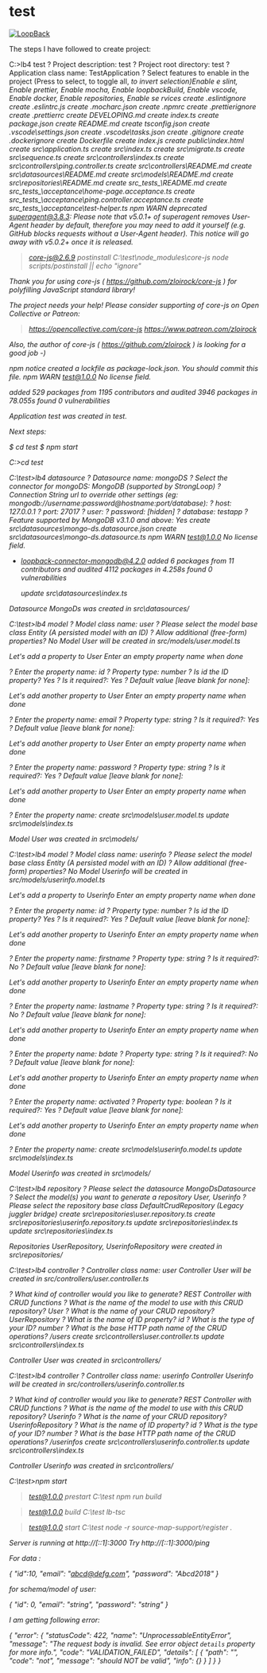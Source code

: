 # test

[![LoopBack](https://github.com/strongloop/loopback-next/raw/master/docs/site/imgs/branding/Powered-by-LoopBack-Badge-(blue)-@2x.png)](http://loopback.io/)


The steps I have followed to create project:

C:\>lb4 test
? Project description: test
? Project root directory: test
? Application class name: TestApplication
? Select features to enable in the project (Press <space> to select, <a> to toggle all, <i> to invert selection)Enable e
slint, Enable prettier, Enable mocha, Enable loopbackBuild, Enable vscode, Enable docker, Enable repositories, Enable se
rvices
   create .eslintignore
   create .eslintrc.js
   create .mocharc.json
   create .npmrc
   create .prettierignore
   create .prettierrc
   create DEVELOPING.md
   create index.ts
   create package.json
   create README.md
   create tsconfig.json
   create .vscode\settings.json
   create .vscode\tasks.json
   create .gitignore
   create .dockerignore
   create Dockerfile
   create index.js
   create public\index.html
   create src\application.ts
   create src\index.ts
   create src\migrate.ts
   create src\sequence.ts
   create src\controllers\index.ts
   create src\controllers\ping.controller.ts
   create src\controllers\README.md
   create src\datasources\README.md
   create src\models\README.md
   create src\repositories\README.md
   create src\__tests__\README.md
   create src\__tests__\acceptance\home-page.acceptance.ts
   create src\__tests__\acceptance\ping.controller.acceptance.ts
   create src\__tests__\acceptance\test-helper.ts
npm WARN deprecated superagent@3.8.3: Please note that v5.0.1+ of superagent removes User-Agent header by default, therefore you may need to add it yourself (e.g. GitHub blocks requests without a User-Agent header).  This notice will go away with v5.0.2+ once it is released.

> core-js@2.6.9 postinstall C:\test\node_modules\core-js
> node scripts/postinstall || echo "ignore"

Thank you for using core-js ( https://github.com/zloirock/core-js ) for polyfilling JavaScript standard library!

The project needs your help! Please consider supporting of core-js on Open Collective or Patreon:
> https://opencollective.com/core-js
> https://www.patreon.com/zloirock

Also, the author of core-js ( https://github.com/zloirock ) is looking for a good job -)

npm notice created a lockfile as package-lock.json. You should commit this file.
npm WARN test@1.0.0 No license field.

added 529 packages from 1195 contributors and audited 3946 packages in 78.055s
found 0 vulnerabilities


Application test was created in test.

Next steps:

$ cd test
$ npm start


C:\>cd test

C:\test>lb4 datasource
? Datasource name: mongoDS
? Select the connector for mongoDS: MongoDB (supported by StrongLoop)
? Connection String url to override other settings (eg: mongodb://username:password@hostname:port/database):
? host: 127.0.0.1
? port: 27017
? user:
? password: [hidden]
? database: testapp
? Feature supported by MongoDB v3.1.0 and above: Yes
   create src\datasources\mongo-ds.datasource.json
   create src\datasources\mongo-ds.datasource.ts
npm WARN test@1.0.0 No license field.

+ loopback-connector-mongodb@4.2.0
added 6 packages from 11 contributors and audited 4112 packages in 4.258s
found 0 vulnerabilities

   update src\datasources\index.ts

Datasource MongoDs was created in src\datasources/


C:\test>lb4 model
? Model class name: user
? Please select the model base class Entity (A persisted model with an ID)
? Allow additional (free-form) properties? No
Model User will be created in src/models/user.model.ts

Let's add a property to User
Enter an empty property name when done

? Enter the property name: id
? Property type: number
? Is id the ID property? Yes
? Is it required?: Yes
? Default value [leave blank for none]:

Let's add another property to User
Enter an empty property name when done

? Enter the property name: email
? Property type: string
? Is it required?: Yes
? Default value [leave blank for none]:

Let's add another property to User
Enter an empty property name when done

? Enter the property name: password
? Property type: string
? Is it required?: Yes
? Default value [leave blank for none]:

Let's add another property to User
Enter an empty property name when done

? Enter the property name:
   create src\models\user.model.ts
   update src\models\index.ts

Model User was created in src\models/


C:\test>lb4 model
? Model class name: userinfo
? Please select the model base class Entity (A persisted model with an ID)
? Allow additional (free-form) properties? No
Model Userinfo will be created in src/models/userinfo.model.ts

Let's add a property to Userinfo
Enter an empty property name when done

? Enter the property name: id
? Property type: number
? Is id the ID property? Yes
? Is it required?: Yes
? Default value [leave blank for none]:

Let's add another property to Userinfo
Enter an empty property name when done

? Enter the property name: firstname
? Property type: string
? Is it required?: No
? Default value [leave blank for none]:

Let's add another property to Userinfo
Enter an empty property name when done

? Enter the property name: lastname
? Property type: string
? Is it required?: No
? Default value [leave blank for none]:

Let's add another property to Userinfo
Enter an empty property name when done

? Enter the property name: bdate
? Property type: string
? Is it required?: No
? Default value [leave blank for none]:

Let's add another property to Userinfo
Enter an empty property name when done

? Enter the property name: activated
? Property type: boolean
? Is it required?: Yes
? Default value [leave blank for none]:

Let's add another property to Userinfo
Enter an empty property name when done

? Enter the property name:
   create src\models\userinfo.model.ts
   update src\models\index.ts

Model Userinfo was created in src\models/


C:\test>lb4 repository
? Please select the datasource MongoDsDatasource
? Select the model(s) you want to generate a repository User, Userinfo
? Please select the repository base class DefaultCrudRepository (Legacy juggler bridge)
   create src\repositories\user.repository.ts
   create src\repositories\userinfo.repository.ts
   update src\repositories\index.ts
   update src\repositories\index.ts

Repositories UserRepository, UserinfoRepository were created in src\repositories/


C:\test>lb4 controller
? Controller class name: user
Controller User will be created in src/controllers/user.controller.ts

? What kind of controller would you like to generate? REST Controller with CRUD functions
? What is the name of the model to use with this CRUD repository? User
? What is the name of your CRUD repository? UserRepository
? What is the name of ID property? id
? What is the type of your ID? number
? What is the base HTTP path name of the CRUD operations? /users
   create src\controllers\user.controller.ts
   update src\controllers\index.ts

Controller User was created in src\controllers/


C:\test>lb4 controller
? Controller class name: userinfo
Controller Userinfo will be created in src/controllers/userinfo.controller.ts

? What kind of controller would you like to generate? REST Controller with CRUD functions
? What is the name of the model to use with this CRUD repository? Userinfo
? What is the name of your CRUD repository? UserinfoRepository
? What is the name of ID property? id
? What is the type of your ID? number
? What is the base HTTP path name of the CRUD operations? /userinfos
   create src\controllers\userinfo.controller.ts
   update src\controllers\index.ts

Controller Userinfo was created in src\controllers/

C:\test>npm start

> test@1.0.0 prestart C:\test
> npm run build


> test@1.0.0 build C:\test
> lb-tsc


> test@1.0.0 start C:\test
> node -r source-map-support/register .

Server is running at http://[::1]:3000
Try http://[::1]:3000/ping

For data :

{
  "id":10,
  "email": "abcd@defg.com",
  "password": "Abcd2018"
}

for schema/model of user: 

{
  "id": 0,
  "email": "string",
  "password": "string"
}


I am getting following error:

{
  "error": {
    "statusCode": 422,
    "name": "UnprocessableEntityError",
    "message": "The request body is invalid. See error object `details` property for more info.",
    "code": "VALIDATION_FAILED",
    "details": [
      {
        "path": "",
        "code": "not",
        "message": "should NOT be valid",
        "info": {}
      }
    ]
  }
}
